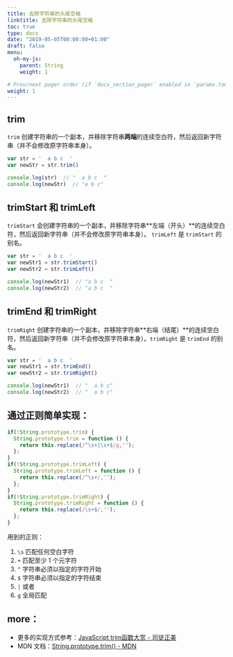 ```yaml
---
title: 去除字符串的头尾空格
linktitle: 去除字符串的头尾空格
toc: true
type: docs
date: "2019-05-05T00:00:00+01:00"
draft: false
menu:
  oh-my-js:
    parent: String
    weight: 1

# Prev/next pager order (if `docs_section_pager` enabled in `params.toml`)
weight: 1
---
```


## trim

`trim` 创建字符串的一个副本，并移除字符串**两端**的连续空白符，然后返回新字符串（并不会修改原字符串本身）。

```js
var str = '  a b c  '
var newStr = str.trim()

console.log(str)  // "  a b c  "
console.log(newStr)  // "a b c"
```

## trimStart 和 trimLeft
`trimStart` 会创建字符串的一个副本，并移除字符串**左端（开头）**的连续空白符，然后返回新字符串（并不会修改原字符串本身）。 `trimLeft` 是 `trimStart` 的别名。

```js
var str = '  a b c  '
var newStr1 = str.trimStart()
var newStr2 = str.trimLeft()

console.log(newStr1)  // "a b c  "
console.log(newStr2)  // "a b c  "
```

## trimEnd 和 trimRight

`trimRight` 创建字符串的一个副本，并移除字符串**右端（结尾）**的连续空白符，然后返回新字符串（并不会修改原字符串本身）。`trimRight` 是 `trimEnd` 的别名。

```js
var str = '  a b c  '
var newStr1 = str.trimEnd()
var newStr2 = str.trimRight()

console.log(newStr1)  // "  a b c"
console.log(newStr2)  // "  a b c"
```


## 通过正则简单实现：

```js
if(!String.prototype.trim) {
  String.prototype.trim = function () {
    return this.replace(/^\s+|\s+$/g,'');
  };
}
if(!String.prototype.trimLeft) {
  String.prototype.trimLeft = function () {
    return this.replace(/^\s+/,'');
  };
}
if(!String.prototype.trimRight) {
  String.prototype.trimRight = function () {
    return this.replace(/\s+$/,'');
  };
}
```
用到的正则：
1. `\s` 匹配任何空白字符
2. `+` 匹配至少 1 个元字符
3. `^` 字符串必须以指定的字符开始
4. `$` 字符串必须以指定的字符结束
5. `|` 或者
6. `g` 全局匹配

## more：
+ 更多的实现方式参考：[JavaScript trim函数大赏 - 司徒正美](http://www.cnblogs.com/rubylouvre/archive/2009/09/18/1568794.html)
+ MDN 文档：[String.prototype.trim() - MDN](https://developer.mozilla.org/zh-CN/docs/Web/JavaScript/Reference/Global_Objects/String/Trim)
